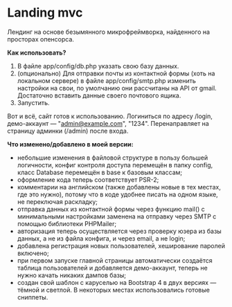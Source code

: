 # Landing mvc

Лендинг на основе безымянного микрофреймворка, найденного на просторах опенсорса. 

**Как использовать?**

1. В файле app/config/db.php указать свою базу данных.
2. (опционально) Для отправки почты из контактной формы (хоть на локальном сервере) в файле app/config/smtp.php изменить настройки на свои, по умолчанию они рассчитаны на API от gmail. Достаточно вставить данные своего почтового ящика.
3. Запустить. 

Вот и всё, сайт готов к использованию. Логиниться по адресу /login, демо-аккаунт — "admin@example.com", "1234". Перенаправляет на страницу админки (/admin) после входа. 

**Что изменено/добавлено в моей версии:**
+ небольшие изменения в файловой структуре в пользу большей логичности, конфиг контроля доступа перемещён в папку config, класс Database перемещён в base к базовым классам;
+ оформление кода теперь соответствует PSR-2;
+ комментарии на английском (также добавлены новые в тех местах, где это нужно), потому что в коде удобнее писать на одном языке, не переключая раскладку;
+ отправка данных из контактной формы через функцию mail() с минимальными настройками заменена на отправку через SMTP с помощью библиотеки PHPMailer;
+ авторизация теперь осуществляется через проверку юзера из базы данных, а не из файла конфига, и через email, а не login;
+ добавлена регистрация новых пользователей, хеширование паролей включено;
+ при первом запуске главной страницы автоматически создаётся таблица пользователей и добавляется демо-аккаунт, теперь не нужно качать никаких дампов базы;
+ создан свой шаблон с каруселью на Bootstrap 4 в двух версиях — тёмной и светлой. В некоторых местах использовались готовые сниппеты. 